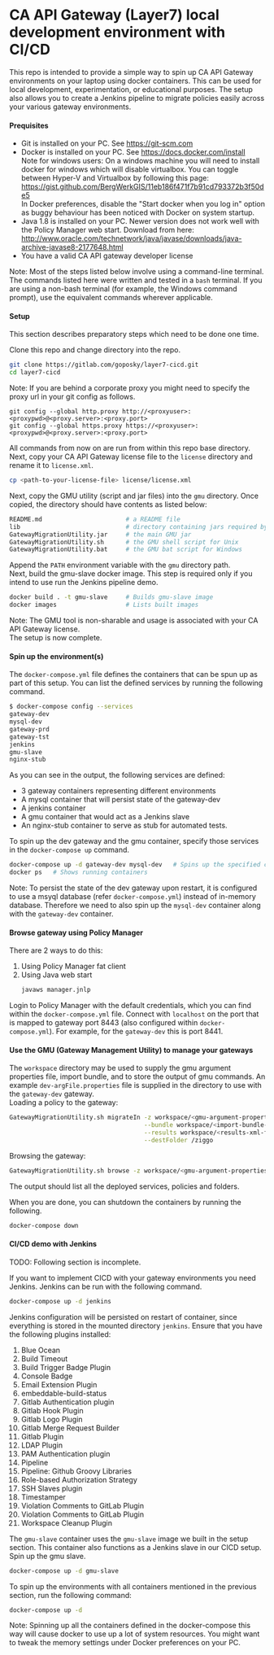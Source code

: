 # CA API Gateway (Layer7) local development environment with CI/CD

This repo is intended to provide a simple way to spin up CA API Gateway environments on your laptop using docker containers. This can be used for local development, experimentation, or educational purposes. The setup also allows you to create a Jenkins pipeline to migrate policies easily across your various gateway environments.

#### Prequisites
- Git is installed on your PC. See https://git-scm.com
- Docker is installed on your PC. See https://docs.docker.com/install \
Note for windows users: On a windows machine you will need to install docker for windows which will disable virtualbox. You can toggle between Hyper-V and Virtualbox by following this page: https://gist.github.com/BergWerkGIS/11eb186f471f7b91cd793372b3f50de5 \
In Docker preferences, disable the "Start docker when you log in" option as buggy behaviour has been noticed with Docker on system startup.
- Java 1.8 is installed on your PC. Newer version does not work well with the Policy Manager web start.
  Download from here: http://www.oracle.com/technetwork/java/javase/downloads/java-archive-javase8-2177648.html
- You have a valid CA API gateway developer license

Note: Most of the steps listed below involve using a command-line terminal. The commands listed here were written and tested in a `bash` terminal. If you are using a non-bash terminal (for example, the Windows command prompt), use the equivalent commands wherever applicable.

#### Setup
This section describes preparatory steps which need to be done one time.

Clone this repo and change directory into the repo. 
```bash
git clone https://gitlab.com/goposky/layer7-cicd.git
cd layer7-cicd
```
Note: If you are behind a corporate proxy you might need to specify the proxy url in your git config as follows.
```
git config --global http.proxy http://<proxyuser>:<proxypwd>@<proxy.server>:<proxy.port>
git config --global https.proxy https://<proxyuser>:<proxypwd>@<proxy.server>:<proxy.port>
```

All commands from now on are run from within this repo base directory.\
Next, copy your CA API Gateway license file to the `license` directory and rename it to `license.xml`.
```bash
cp <path-to-your-license-file> license/license.xml
```
Next, copy the GMU utility (script and jar files) into the `gmu` directory. Once copied, the directory should have contents as listed below:
```bash
README.md                       # a README file
lib                             # directory containing jars required by GMU
GatewayMigrationUtility.jar     # the main GMU jar
GatewayMigrationUtility.sh      # the GMU shell script for Unix
GatewayMigrationUtility.bat     # the GMU bat script for Windows
```
Append the `PATH` environment variable with the `gmu` directory path.\
Next, build the gmu-slave docker image. This step is required only if you intend to use run the Jenkins pipeline demo.
```bash
docker build . -t gmu-slave     # Builds gmu-slave image
docker images                   # Lists built images
```
Note: The GMU tool is non-sharable and usage is associated with your CA API Gateway license.\
The setup is now complete.
#### Spin up the environment(s)
The `docker-compose.yml` file defines the containers that can be spun up as part of this setup. You can list the defined services by running the following command.
```bash
$ docker-compose config --services
gateway-dev
mysql-dev
gateway-prd
gateway-tst
jenkins
gmu-slave
nginx-stub
```
As you can see in the output, the following services are defined:
- 3 gateway containers representing different environments
- A mysql container that will persist state of the gateway-dev
- A jenkins container
- A gmu container that would act as a Jenkins slave
- An nginx-stub container to serve as stub for automated tests.

To spin up the dev gateway and the gmu container, specify those services in the `docker-compose up` command.
```bash
docker-compose up -d gateway-dev mysql-dev   # Spins up the specified containers
docker ps   # Shows running containers
```
Note: To persist the state of the dev gateway upon restart, it is configured to use a msyql database (refer `docker-compose.yml`) instead of in-memory database. Therefore we need to also spin up the `mysql-dev` container along with the `gateway-dev` container.
#### Browse gateway using Policy Manager
There are 2 ways to do this:
1. Using Policy Manager fat client
2. Using Java web start
   ```bash
   javaws manager.jnlp
   ```
Login to Policy Manager with the default credentials, which you can find within the `docker-compose.yml` file. Connect with `localhost` on the port that is mapped to gateway port 8443 (also configured within `docker-compose.yml`). For example, for the `gateway-dev` this is port 8441.

#### Use the GMU (Gateway Management Utility) to manage your gateways
The `workspace` directory may be used to supply the gmu argument properties file, import bundle, and to store the output of gmu commands. An example `dev-argFile.properties` file is supplied in the directory to use with the `gateway-dev` gateway.\
Loading a policy to the gateway:
```bash
GatewayMigrationUtility.sh migrateIn -z workspace/<gmu-argument-properties-filename> \
                                     --bundle workspace/<import-bundle-xml-filename> \
                                     --results workspace/<results-xml-filename> \
                                     --destFolder /ziggo
```
Browsing the gateway:
```bash
GatewayMigrationUtility.sh browse -z workspace/<gmu-argument-properties-filename> -r -showIds
```
The output should list all the deployed services, policies and folders.

When you are done, you can shutdown the containers by running the following.
```bash
docker-compose down
```

#### CI/CD demo with Jenkins
TODO: Following section is incomplete.

If you want to implement CICD with your gateway environments you need Jenkins. Jenkins can be run with the following command. 
```bash
docker-compose up -d jenkins
```
Jenkins configuration will be persisted on restart of container, since everything is stored in the mounted directory `jenkins`. Ensure that you have the following plugins installed:
1. Blue Ocean 
2. Build Timeout 
3. Build Trigger Badge Plugin 
4. Console Badge 
5. Email Extension Plugin 
6. embeddable-build-status 
7. Gitlab Authentication plugin 
8. Gitlab Hook Plugin 
9. Gitlab Logo Plugin 
10. Gitlab Merge Request Builder 
11. Gitlab Plugin 
12. LDAP Plugin 
13. PAM Authentication plugin 
14. Pipeline 
15. Pipeline: Github Groovy Libraries 
16. Role-based Authorization Strategy 
17. SSH Slaves plugin 
18. Timestamper 
19. Violation Comments to GitLab Plugin 
20. Violation Comments to GitLab Plugin 
21. Workspace Cleanup Plugin

The `gmu-slave` container uses the `gmu-slave` image we built in the setup section. This container also functions as a Jenkins slave in our CICD setup. Spin up the gmu slave.
```bash
docker-compose up -d gmu-slave
```

To spin up the environments with all containers mentioned in the previous section, run the following command:
```bash
docker-compose up -d
```
Note: Spinning up all the containers defined in the docker-compose this way will cause docker to use up a lot of system resources. You might want to tweak the memory settings under Docker preferences on your PC.
